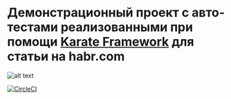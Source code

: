 # Демонстрационный проект c авто-тестами реализованными при помощи [Karate Framework](https://github.com/intuit/karate) для статьи на habr.com
![alt text](https://habrastorage.org/webt/y-/v_/tg/y-v_tgwyrpua94otsgmiq5lr9qw.jpeg "Karate")

[![CircleCI](https://circleci.com/gh/RakhmedovRS/Habr.Karate.Example.svg?style=svg)](https://circleci.com/gh/RakhmedovRS/Habr.Karate.Example)
